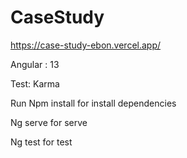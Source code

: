 # CaseStudy

https://case-study-ebon.vercel.app/


Angular : 13

Test: Karma

Run Npm install for install dependencies

Ng serve  for serve

Ng test for test


